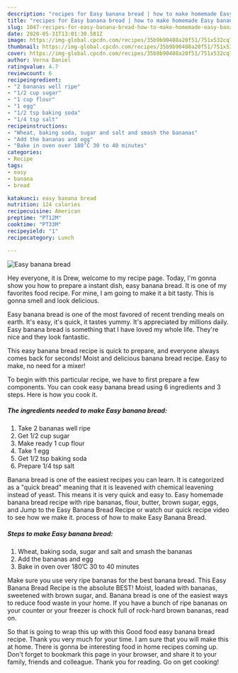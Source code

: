 ```yaml
---
description: "recipes for Easy banana bread | how to make homemade Easy banana bread"
title: "recipes for Easy banana bread | how to make homemade Easy banana bread"
slug: 1047-recipes-for-easy-banana-bread-how-to-make-homemade-easy-banana-bread
date: 2020-05-31T13:01:30.581Z
image: https://img-global.cpcdn.com/recipes/35b9b90408a20f51/751x532cq70/easy-banana-bread-recipe-main-photo.jpg
thumbnail: https://img-global.cpcdn.com/recipes/35b9b90408a20f51/751x532cq70/easy-banana-bread-recipe-main-photo.jpg
cover: https://img-global.cpcdn.com/recipes/35b9b90408a20f51/751x532cq70/easy-banana-bread-recipe-main-photo.jpg
author: Verna Daniel
ratingvalue: 4.7
reviewcount: 6
recipeingredient:
- "2 bananas well ripe"
- "1/2 cup sugar"
- "1 cup flour"
- "1 egg"
- "1/2 tsp baking soda"
- "1/4 tsp salt"
recipeinstructions:
- "Wheat, baking soda, sugar and salt and smash the bananas"
- "Add the bananas and egg"
- "Bake in oven over 180’C 30 to 40 minutes"
categories:
- Recipe
tags:
- easy
- banana
- bread

katakunci: easy banana bread 
nutrition: 124 calories
recipecuisine: American
preptime: "PT12M"
cooktime: "PT33M"
recipeyield: "1"
recipecategory: Lunch

---
```



![Easy banana bread](https://img-global.cpcdn.com/recipes/35b9b90408a20f51/751x532cq70/easy-banana-bread-recipe-main-photo.jpg)

Hey everyone, it is Drew, welcome to my recipe page. Today, I'm gonna show you how to prepare a instant dish, easy banana bread. It is one of my favorites food recipe. For mine, I am going to make it a bit tasty. This is gonna smell and look delicious.

Easy banana bread is one of the most favored of recent trending meals on earth. It's easy, it's quick, it tastes yummy. It's appreciated by millions daily. Easy banana bread is something that I have loved my whole life. They're nice and they look fantastic.

This easy banana bread recipe is quick to prepare, and everyone always comes back for seconds! Moist and delicious banana bread recipe. Easy to make, no need for a mixer!


To begin with this particular recipe, we have to first prepare a few components. You can cook easy banana bread using 6 ingredients and 3 steps. Here is how you cook it.

<!--inarticleads1-->

##### The ingredients needed to make Easy banana bread:

1. Take 2 bananas well ripe
1. Get 1/2 cup sugar
1. Make ready 1 cup flour
1. Take 1 egg
1. Get 1/2 tsp baking soda
1. Prepare 1/4 tsp salt


Banana bread is one of the easiest recipes you can learn. It is categorized as a &#34;quick bread&#34; meaning that it is leavened with chemical leavening instead of yeast. This means it is very quick and easy to. Easy homemade banana bread recipe with ripe bananas, flour, butter, brown sugar, eggs, and Jump to the Easy Banana Bread Recipe or watch our quick recipe video to see how we make it. process of how to make Easy Banana Bread. 

<!--inarticleads2-->

##### Steps to make Easy banana bread:

1. Wheat, baking soda, sugar and salt and smash the bananas
1. Add the bananas and egg
1. Bake in oven over 180’C 30 to 40 minutes


Make sure you use very ripe bananas for the best banana bread. This Easy Banana Bread Recipe is the absolute BEST! Moist, loaded with bananas, sweetened with brown sugar, and. Banana bread is one of the easiest ways to reduce food waste in your home. If you have a bunch of ripe bananas on your counter or your freezer is chock full of rock-hard brown bananas, read on. 

So that is going to wrap this up with this Good food easy banana bread recipe. Thank you very much for your time. I am sure that you will make this at home. There is gonna be interesting food in home recipes coming up. Don't forget to bookmark this page in your browser, and share it to your family, friends and colleague. Thank you for reading. Go on get cooking!
